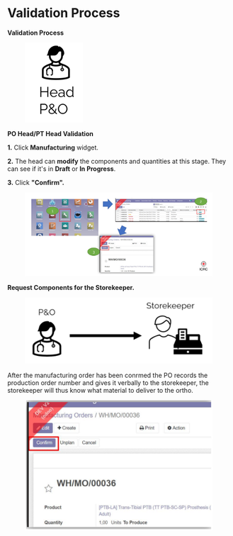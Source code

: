 # Validation Process

**Validation Process**

<figure><img src="../../../.gitbook/assets/image (31).png" alt=""><figcaption></figcaption></figure>

**PO Head/PT Head Validation**

**1.** Click **Manufacturing** widget.&#x20;

**2.** The head can **modify** the components and quantities at this stage. They can see if it's in **Draft** or **In Progress**.&#x20;

**3.** Click **"Confirm".**

<figure><img src="../../../.gitbook/assets/image (32).png" alt=""><figcaption></figcaption></figure>

**Request Components for the Storekeeper.**

<figure><img src="../../../.gitbook/assets/image (33).png" alt=""><figcaption></figcaption></figure>

After the manufacturing order has been conrmed the PO records the production order number and gives it verbally to the storekeeper, the storekeeper will thus know what material to deliver to the ortho.

<figure><img src="../../../.gitbook/assets/image (34).png" alt=""><figcaption></figcaption></figure>

